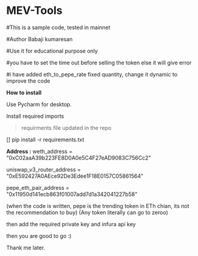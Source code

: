 # MEV-Tools

#This is a sample code, tested in mainnet

#Author Babaji kumaresan

#Use it for educational purpose only

#you have to set the time out before selling the token else it will give error

#i have added eth_to_pepe_rate fixed quantity, change it dynamic to improve the code


**How to install**

Use Pycharm for desktop.

Install required imports
>requirments file updated in the repo

[] pip install -r requirements.txt 

**Address :**
weth_address = "0xC02aaA39b223FE8D0A0e5C4F27eAD9083C756Cc2"

uniswap_v3_router_address = "0xE592427A0AEce92De3Edee1F18E0157C05861564"

pepe_eth_pair_address = "0x11950d141ecb863f01007add7d1a342041227b58"

(when the code is written, pepe is the trending token in ETh chian, its not the recommendation to buy)
(Any token literally can go to zeroo)

then add the required private key and infura api key

then you are good to go :)

Thank me later.
